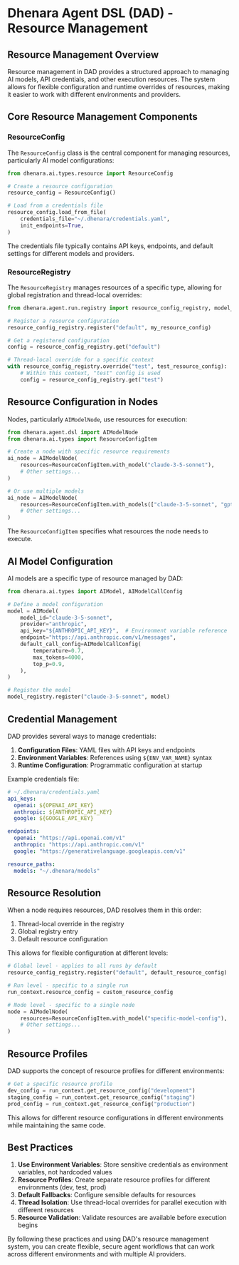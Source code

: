 # Dhenara Agent DSL (DAD) - Resource Management

## Resource Management Overview

Resource management in DAD provides a structured approach to managing AI models, API credentials, and other execution resources. The system allows for flexible configuration and runtime overrides of resources, making it easier to work with different environments and providers.

## Core Resource Management Components

### ResourceConfig

The `ResourceConfig` class is the central component for managing resources, particularly AI model configurations:

```python
from dhenara.ai.types.resource import ResourceConfig

# Create a resource configuration
resource_config = ResourceConfig()

# Load from a credentials file
resource_config.load_from_file(
    credentials_file="~/.dhenara/credentials.yaml",
    init_endpoints=True,
)
```

The credentials file typically contains API keys, endpoints, and default settings for different models and providers.

### ResourceRegistry

The `ResourceRegistry` manages resources of a specific type, allowing for global registration and thread-local overrides:

```python
from dhenara.agent.run.registry import resource_config_registry, model_registry

# Register a resource configuration
resource_config_registry.register("default", my_resource_config)

# Get a registered configuration
config = resource_config_registry.get("default")

# Thread-local override for a specific context
with resource_config_registry.override("test", test_resource_config):
    # Within this context, "test" config is used
    config = resource_config_registry.get("test")
```

## Resource Configuration in Nodes

Nodes, particularly `AIModelNode`, use resources for execution:

```python
from dhenara.agent.dsl import AIModelNode
from dhenara.ai.types import ResourceConfigItem

# Create a node with specific resource requirements
ai_node = AIModelNode(
    resources=ResourceConfigItem.with_model("claude-3-5-sonnet"),
    # Other settings...
)

# Or use multiple models
ai_node = AIModelNode(
    resources=ResourceConfigItem.with_models(["claude-3-5-sonnet", "gpt-4-turbo"]),
    # Other settings...
)
```

The `ResourceConfigItem` specifies what resources the node needs to execute.

## AI Model Configuration

AI models are a specific type of resource managed by DAD:

```python
from dhenara.ai.types import AIModel, AIModelCallConfig

# Define a model configuration
model = AIModel(
    model_id="claude-3-5-sonnet",
    provider="anthropic",
    api_key="${ANTHROPIC_API_KEY}",  # Environment variable reference
    endpoint="https://api.anthropic.com/v1/messages",
    default_call_config=AIModelCallConfig(
        temperature=0.7,
        max_tokens=4000,
        top_p=0.9,
    ),
)

# Register the model
model_registry.register("claude-3-5-sonnet", model)
```

## Credential Management

DAD provides several ways to manage credentials:

1. **Configuration Files**: YAML files with API keys and endpoints
2. **Environment Variables**: References using `${ENV_VAR_NAME}` syntax
3. **Runtime Configuration**: Programmatic configuration at startup

Example credentials file:

```yaml
# ~/.dhenara/credentials.yaml
api_keys:
  openai: ${OPENAI_API_KEY}
  anthropic: ${ANTHROPIC_API_KEY}
  google: ${GOOGLE_API_KEY}

endpoints:
  openai: "https://api.openai.com/v1"
  anthropic: "https://api.anthropic.com/v1"
  google: "https://generativelanguage.googleapis.com/v1"

resource_paths:
  models: "~/.dhenara/models"
```

## Resource Resolution

When a node requires resources, DAD resolves them in this order:

1. Thread-local override in the registry
2. Global registry entry
3. Default resource configuration

This allows for flexible configuration at different levels:

```python
# Global level - applies to all runs by default
resource_config_registry.register("default", default_resource_config)

# Run level - specific to a single run
run_context.resource_config = custom_resource_config

# Node level - specific to a single node
node = AIModelNode(
    resources=ResourceConfigItem.with_model("specific-model-config"),
    # Other settings...
)
```

## Resource Profiles

DAD supports the concept of resource profiles for different environments:

```python
# Get a specific resource profile
dev_config = run_context.get_resource_config("development")
staging_config = run_context.get_resource_config("staging")
prod_config = run_context.get_resource_config("production")
```

This allows for different resource configurations in different environments while maintaining the same code.

## Best Practices

1. **Use Environment Variables**: Store sensitive credentials as environment variables, not hardcoded values
2. **Resource Profiles**: Create separate resource profiles for different environments (dev, test, prod)
3. **Default Fallbacks**: Configure sensible defaults for resources
4. **Thread Isolation**: Use thread-local overrides for parallel execution with different resources
5. **Resource Validation**: Validate resources are available before execution begins

By following these practices and using DAD's resource management system, you can create flexible, secure agent workflows that can work across different environments and with multiple AI providers.
